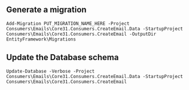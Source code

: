 ## Generate a migration
```
Add-Migration PUT_MIGRATION_NAME_HERE -Project Consumers\Emails\Core31.Consumers.CreateEmail.Data -StartupProject Consumers\Emails\Core31.Consumers.CreateEmail -OutputDir EntityFramework\Migrations
```

## Update the Database schema
```
Update-Database -Verbose -Project Consumers\Emails\Core31.Consumers.CreateEmail.Data -StartupProject Consumers\Emails\Core31.Consumers.CreateEmail
```
